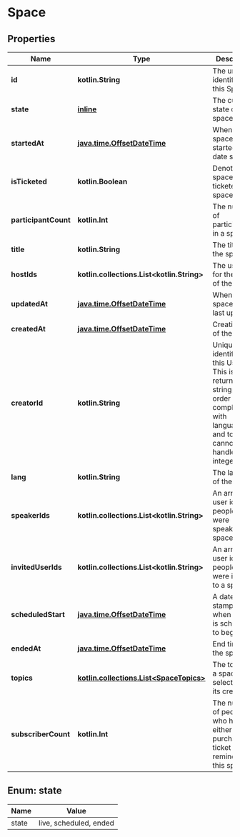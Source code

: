
# Space

## Properties
Name | Type | Description | Notes
------------ | ------------- | ------------- | -------------
**id** | **kotlin.String** | The unique identifier of this Space. | 
**state** | [**inline**](#State) | The current state of the space. | 
**startedAt** | [**java.time.OffsetDateTime**](java.time.OffsetDateTime.md) | When the space was started as a date string |  [optional]
**isTicketed** | **kotlin.Boolean** | Denotes if the space is a ticketed space |  [optional]
**participantCount** | **kotlin.Int** | The number of participants in a space |  [optional]
**title** | **kotlin.String** | The title of the space |  [optional]
**hostIds** | **kotlin.collections.List&lt;kotlin.String&gt;** | The user ids for the hosts of the space |  [optional]
**updatedAt** | [**java.time.OffsetDateTime**](java.time.OffsetDateTime.md) | When the space was last updated |  [optional]
**createdAt** | [**java.time.OffsetDateTime**](java.time.OffsetDateTime.md) | Creation time of the space |  [optional]
**creatorId** | **kotlin.String** | Unique identifier of this User. This is returned as a string in order to avoid complications with languages and tools that cannot handle large integers. |  [optional]
**lang** | **kotlin.String** | The language of the space |  [optional]
**speakerIds** | **kotlin.collections.List&lt;kotlin.String&gt;** | An array of user ids for people who were speakers in a space |  [optional]
**invitedUserIds** | **kotlin.collections.List&lt;kotlin.String&gt;** | An array of user ids for people who were invited to a space |  [optional]
**scheduledStart** | [**java.time.OffsetDateTime**](java.time.OffsetDateTime.md) | A date time stamp for when a space is scheduled to begin |  [optional]
**endedAt** | [**java.time.OffsetDateTime**](java.time.OffsetDateTime.md) | End time of the space |  [optional]
**topics** | [**kotlin.collections.List&lt;SpaceTopics&gt;**](SpaceTopics.md) | The topics of a space, as selected by its creator |  [optional]
**subscriberCount** | **kotlin.Int** | The number of people who have either purchased a ticket or set a reminder for this space. |  [optional]


<a name="State"></a>
## Enum: state
Name | Value
---- | -----
state | live, scheduled, ended



